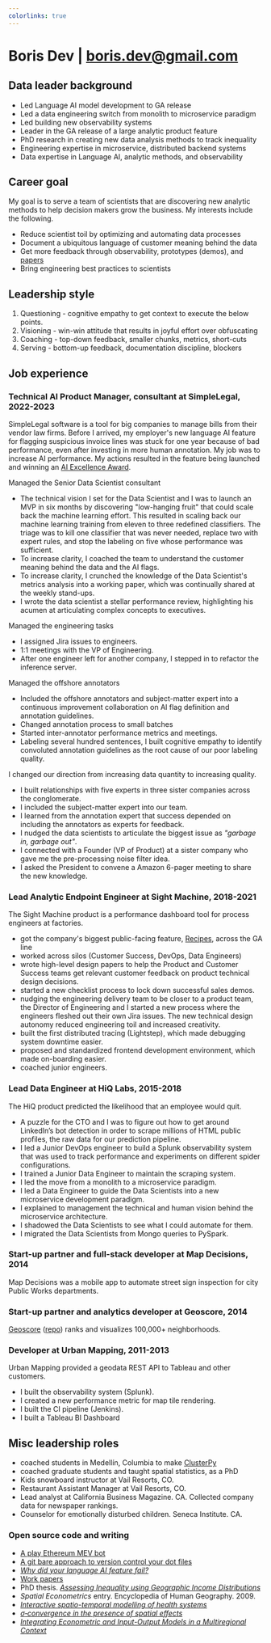 ```yaml
---
colorlinks: true
---
```


# Boris Dev | boris.dev@gmail.com

## Data leader background

- Led Language AI model development to GA release
- Led a data engineering switch from monolith to microservice paradigm
- Led building new observability systems
- Leader in the GA release of a large analytic product feature
- PhD research in creating new data analysis methods to track inequality
- Engineering expertise in microservice, distributed backend systems
- Data expertise in Language AI, analytic methods, and observability

## Career goal

My goal is to serve a team of scientists that are discovering new analytic methods to help decision makers grow the business. My interests include the following.

- Reduce scientist toil by optimizing and automating data processes
- Document a ubiquitous language of customer meaning behind the data
- Get more feedback through observability, prototypes (demos), and [papers](https://docs.google.com/document/d/1pMID97O4hHkK8ok7cwLH4Y4KpsgQSPUAXtYrscwcyb4/view)
- Bring engineering best practices to scientists

## Leadership style

1. Questioning - cognitive empathy to get context to execute the below points.
2. Visioning - win-win attitude that results in joyful effort over obfuscating
3. Coaching - top-down feedback, smaller chunks, metrics, short-cuts
4. Serving - bottom-up feedback, documentation discipline, blockers


## Job experience

### Technical AI Product Manager, consultant at SimpleLegal, 2022-2023

SimpleLegal software is a tool for big companies to manage 
bills from their vendor law firms. Before I arrived, my employer's new language
AI feature for flagging suspicious invoice lines was stuck for one year
because of bad performance, even after investing in more human annotation. My
job was to increase AI performance. My actions resulted in the feature being launched and winning an [AI Excellence Award](https://www.bintelligence.com/blog/2023/3/23/5-people-30-companies-and-65-products-awarded-for-excellence-in-artificial-intelligence). 

Managed the Senior Data Scientist consultant

- The technical vision I set for the Data Scientist and I was to launch an MVP in six months by discovering
  "low-hanging fruit" that could scale back the machine learning effort. This
  resulted in scaling back our machine learning training from eleven to three redefined classifiers.
  The triage was to kill one classifier that was never needed, replace two
  with expert rules, and stop the labeling on five whose performance was sufficient. 
- To increase clarity, I coached the team to understand the customer meaning
  behind the data and the AI flags.
- To increase clarity, I crunched the knowledge of the Data Scientist's metrics
  analysis into a working paper, which was continually shared at the weekly
  stand-ups. 
- I wrote the data scientist a
  stellar performance review, highlighting his acumen at articulating
  complex concepts to executives.

Managed the engineering tasks

- I assigned Jira issues to engineers. 
- 1:1 meetings with the VP of Engineering. 
- After one engineer left for another company, I stepped in to refactor the inference server.

Managed the offshore annotators

- Included the offshore annotators and subject-matter expert into a continuous
  improvement collaboration on AI flag definition and annotation guidelines.
- Changed annotation process to small batches
- Started inter-annotator performance metrics and meetings.
- Labeling several hundred sentences, I built cognitive empathy to identify convoluted annotation guidelines
  as the root cause of our poor labeling quality.

I changed our direction from increasing data quantity to increasing quality.

- I built relationships with five experts in three sister companies across the conglomerate.
- I included the subject-matter expert into our team.
- I learned from the annotation expert that success depended on including the annotators as experts for feedback.
- I nudged the data scientists to articulate the biggest issue as _"garbage in, garbage out"_.
- I connected with a Founder (VP of Product) at a sister company who gave me the pre-processing noise filter idea.
- I asked the President to convene a Amazon 6-pager meeting to share the new knowledge. 


### Lead Analytic Endpoint Engineer at Sight Machine, 2018-2021

The Sight Machine product is a performance dashboard tool for process engineers at factories.


- got the company's biggest public-facing feature,
  [Recipes](https://sightmachine.com/blog/manufacturing-dynamic-recipes/),
  across the GA line
- worked across silos (Customer Success, DevOps, Data Engineers) 
- wrote high-level design papers to help the Product and Customer Success
  teams get relevant customer feedback on product technical design decisions. 
- started a new checklist process to lock down successful sales demos.
- nudging the engineering delivery team to be closer to a product
  team, the Director of Engineering and I started a new process where the
  engineers fleshed out their own Jira issues. The new technical design autonomy
  reduced engineering toil and increased creativity.
- built the first distributed tracing (Lightstep), which made debugging system
  downtime easier. 
- proposed and standardized frontend development environment, which made
  on-boarding easier.
- coached junior engineers.

### Lead Data Engineer at HiQ Labs, 2015-2018

The HiQ product predicted the likelihood that an employee would quit.

- A puzzle for the CTO and I was to figure out how to get around LinkedIn’s bot
  detection in order to scrape millions of HTML public profiles, the raw data
  for our prediction pipeline. 
- I led a Junior DevOps engineer to build a Splunk observability system that was
  used to track performance and experiments on different spider configurations. 
- I trained a Junior Data Engineer to maintain the scraping system.
- I led the move from a monolith to a microservice paradigm.
- I led a Data Engineer to guide the Data Scientists into a new microservice development paradigm.
- I explained to management the technical and human vision behind the microservice architecture.
- I shadowed the Data Scientists to see what I could automate for them.
- I migrated the Data Scientists from Mongo queries to PySpark.

### Start-up partner and full-stack developer at Map Decisions, 2014

Map Decisions was a mobile app to automate street sign inspection for city Public Works departments.

### Start-up partner and analytics developer at Geoscore, 2014

[Geoscore](http://geoscore.com/) ([repo](https://github.com/schmidtc/geoscore)) ranks and visualizes 100,000+ neighborhoods. 


### Developer at Urban Mapping, 2011-2013

Urban Mapping provided a geodata REST API to Tableau and other customers. 

- I built the observability system (Splunk).
- I created a new performance metric for map tile rendering.
- I built the CI pipeline (Jenkins).
- I built a Tableau BI Dashboard

## Misc leadership roles


- coached students in Medellín, Columbia to make [ClusterPy](https://github.com/clusterpy/clusterpy)
- coached graduate students and taught spatial statistics, as a PhD
- Kids snowboard instructor at Vail Resorts, CO.
- Restaurant Assistant Manager at Vail Resorts, CO.
- Lead analyst at California Business Magazine. CA. Collected company data for newspaper rankings.
- Counselor for emotionally disturbed children. Seneca Institute. CA.


### Open source code and writing

-   [A play Ethereum MEV bot](https://github.com/borisdev/play_mev_bot)
-   [A git bare approach to version control your dot files](https://github.com/borisdev/dotfiles/blob/master/README.md)
-   [*Why did your language AI feature fail?*](https://medium.com/@boris.dev/why-did-your-language-ai-feature-fail-66a280954287)
-   [Work papers](https://docs.google.com/document/d/1pMID97O4hHkK8ok7cwLH4Y4KpsgQSPUAXtYrscwcyb4/edit)
-   PhD thesis. [*Assessing Inequality using Geographic Income Distributions*](https://escholarship.org/content/qt8br7d5df/qt8br7d5df.pdf)
-   *Spatial Econometrics* entry. Encyclopedia of Human Geography. 2009.
-   [*Interactive spatio-temporal modelling of health systems*](https://link.springer.com/article/10.1007/s00477-007-0135-0)
-   [*$\sigma$‐convergence in the presence of spatial effects*](https://rsaiconnect.onlinelibrary.wiley.com/doi/abs/10.1111/j.1435-5957.2006.00083.x)
-   [*Integrating Econometric and Input-Output Models in a Multiregional Context*](https://onlinelibrary.wiley.com/doi/abs/10.1111/j.1468-2257.1997.tb00771.x)
